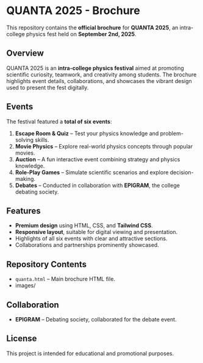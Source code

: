 # QUANTA 2025 - Brochure

This repository contains the **official brochure** for **QUANTA 2025**, an intra-college physics fest held on **September 2nd, 2025**.

## Overview

QUANTA 2025 is an **intra-college physics festival** aimed at promoting scientific curiosity, teamwork, and creativity among students. The brochure highlights event details, collaborations, and showcases the vibrant design used to present the fest digitally.

## Events

The festival featured a **total of six events**:

1. **Escape Room & Quiz** – Test your physics knowledge and problem-solving skills.  
2. **Movie Physics** – Explore real-world physics concepts through popular movies.  
3. **Auction** – A fun interactive event combining strategy and physics knowledge.  
4. **Role-Play Games** – Simulate scientific scenarios and explore decision-making.  
5. **Debates** – Conducted in collaboration with **EPIGRAM**, the college debating society.  

## Features

- **Premium design** using HTML, CSS, and **Tailwind CSS**.  
- **Responsive layout**, suitable for digital viewing and presentation.  
- Highlights of all six events with clear and attractive sections.  
- Collaborations and partnerships prominently showcased.

## Repository Contents

- `quanta.html` – Main brochure HTML file.    
- images/

## Collaboration

- **EPIGRAM** – Debating society, collaborated for the debate event.

## License

This project is intended for educational and promotional purposes.  

